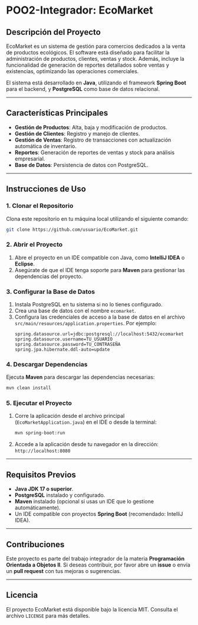 
# **POO2-Integrador: EcoMarket**

## **Descripción del Proyecto**
EcoMarket es un sistema de gestión para comercios dedicados a la venta de productos ecológicos. El software está diseñado para facilitar la administración de productos, clientes, ventas y stock. Además, incluye la funcionalidad de generación de reportes detallados sobre ventas y existencias, optimizando las operaciones comerciales.

El sistema está desarrollado en **Java**, utilizando el framework **Spring Boot** para el backend, y **PostgreSQL** como base de datos relacional.

---

## **Características Principales**
- **Gestión de Productos**: Alta, baja y modificación de productos.
- **Gestión de Clientes**: Registro y manejo de clientes.
- **Gestión de Ventas**: Registro de transacciones con actualización automática de inventario.
- **Reportes**: Generación de reportes de ventas y stock para análisis empresarial.
- **Base de Datos**: Persistencia de datos con PostgreSQL.

---

## **Instrucciones de Uso**

### **1. Clonar el Repositorio**
Clona este repositorio en tu máquina local utilizando el siguiente comando:
```bash
git clone https://github.com/usuario/EcoMarket.git
```

### **2. Abrir el Proyecto**
1. Abre el proyecto en un IDE compatible con Java, como **IntelliJ IDEA** o **Eclipse**.
2. Asegúrate de que el IDE tenga soporte para **Maven** para gestionar las dependencias del proyecto.

### **3. Configurar la Base de Datos**
1. Instala PostgreSQL en tu sistema si no lo tienes configurado.
2. Crea una base de datos con el nombre `ecomarket`.
3. Configura las credenciales de acceso a la base de datos en el archivo `src/main/resources/application.properties`. Por ejemplo:
    ```properties
    spring.datasource.url=jdbc:postgresql://localhost:5432/ecomarket
    spring.datasource.username=TU_USUARIO
    spring.datasource.password=TU_CONTRASEÑA
    spring.jpa.hibernate.ddl-auto=update
    ```

### **4. Descargar Dependencias**
Ejecuta **Maven** para descargar las dependencias necesarias:
```bash
mvn clean install
```

### **5. Ejecutar el Proyecto**
1. Corre la aplicación desde el archivo principal (`EcoMarketApplication.java`) en el IDE o desde la terminal:
    ```bash
    mvn spring-boot:run
    ```
2. Accede a la aplicación desde tu navegador en la dirección:  
   `http://localhost:8080`

---

## **Requisitos Previos**
- **Java JDK 17 o superior**.
- **PostgreSQL** instalado y configurado.
- **Maven** instalado (opcional si usas un IDE que lo gestione automáticamente).
- Un IDE compatible con proyectos **Spring Boot** (recomendado: IntelliJ IDEA).

---

## **Contribuciones**
Este proyecto es parte del trabajo integrador de la materia **Programación Orientada a Objetos II**. Si deseas contribuir, por favor abre un **issue** o envía un **pull request** con tus mejoras o sugerencias.

---

## **Licencia**
El proyecto EcoMarket está disponible bajo la licencia MIT. Consulta el archivo `LICENSE` para más detalles.